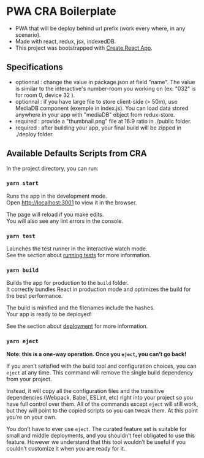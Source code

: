 # PWA CRA Boilerplate

- PWA that will be deploy behind url prefix (work every where, in any scenario).
- Made with react, redux, jsx, indexedDB.
- This project was bootstrapped with [Create React App](https://github.com/facebook/create-react-app).

## Specifications

- optionnal : change the value in package.json at field "name". The value is similar to the interactive's number-room you working on (ex: "032" is for room 0, device 32 ).
- optionnal : if you have large file to store client-side (> 50m), use MediaDB component (exemple in index.js). You can load data stored anywhere in your app with "mediaDB" object from redux-store.
- required : provide a "thumbnail.png" file at 16:9 ratio in ./public folder.
- required : after building your app, your final build will be zipped in ./deploy folder.

## Available Defaults Scripts from CRA

In the project directory, you can run:

### `yarn start`

Runs the app in the development mode.<br />
Open [http://localhost:3001](http://localhost:3001) to view it in the browser.

The page will reload if you make edits.<br />
You will also see any lint errors in the console.

### `yarn test`

Launches the test runner in the interactive watch mode.<br />
See the section about [running tests](https://facebook.github.io/create-react-app/docs/running-tests) for more information.

### `yarn build`

Builds the app for production to the `build` folder.<br />
It correctly bundles React in production mode and optimizes the build for the best performance.

The build is minified and the filenames include the hashes.<br />
Your app is ready to be deployed!

See the section about [deployment](https://facebook.github.io/create-react-app/docs/deployment) for more information.

### `yarn eject`

**Note: this is a one-way operation. Once you `eject`, you can’t go back!**

If you aren’t satisfied with the build tool and configuration choices, you can `eject` at any time. This command will remove the single build dependency from your project.

Instead, it will copy all the configuration files and the transitive dependencies (Webpack, Babel, ESLint, etc) right into your project so you have full control over them. All of the commands except `eject` will still work, but they will point to the copied scripts so you can tweak them. At this point you’re on your own.

You don’t have to ever use `eject`. The curated feature set is suitable for small and middle deployments, and you shouldn’t feel obligated to use this feature. However we understand that this tool wouldn’t be useful if you couldn’t customize it when you are ready for it.
